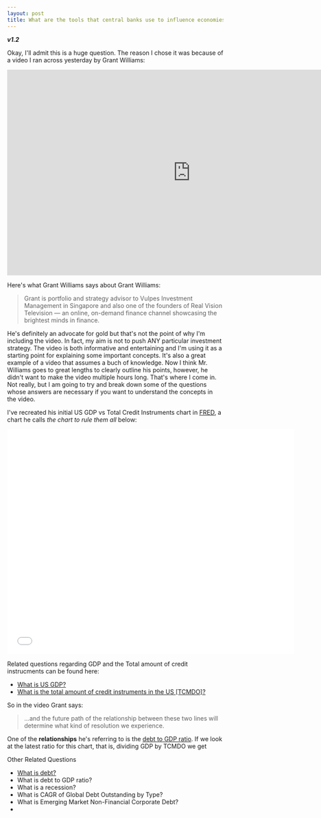 ```yaml
---
layout: post
title: What are the tools that central banks use to influence economies around the world? 
---
```


**_v1.2_**

Okay, I'll admit this is a huge question. The reason I chose it was because of a video I ran across yesterday by Grant Williams:

<iframe width="854" height="480" src="https://www.youtube.com/embed/CLQsT9BPHpg" frameborder="0" allowfullscreen></iframe>

Here's what Grant Williams says about Grant Williams:

> Grant is portfolio and strategy advisor to Vulpes Investment Management in Singapore and also one of the founders of Real Vision Television — an online, on-demand finance channel showcasing the brightest minds in finance.

He's definitely an advocate for gold but that's not the point of why I'm including the video. In fact, my aim is not to push ANY particular investment strategy. The video is both informative and entertaining and I'm using it as a starting point for explaining some important concepts. It's also a great example of a video that assumes a buch of knowledge. Now I think Mr. Williams goes to great lengths to clearly outline his points, however, he didn't want to make the video multiple hours long. That's where I come in. Not really, but I am going to try and break down some of the questions whose answers are necessary if you want to understand the concepts in the video.

I've recreated his initial US GDP vs Total Credit Instruments chart in [FRED](), a chart he calls _the chart to rule them all_ below:

<iframe src="//fred.stlouisfed.org/graph/graph-landing.php?g=6VWx&width=670&height=475" scrolling="no" frameborder="0" style="overflow:hidden; width:670px; height:525px;" allowTransparency="true"></iframe>

Related questions regarding GDP and the Total amount of credit instrucments can be found here: 

- [What is US GDP?](http://hackeconomics.com/What-is-GDP/)
- [What is the total amount of credit instruments in the US [TCMDO]?](http://hackeconomics.com/What-is-US-total-credit-instruments-TCMDO/)

So in the video Grant says:

> ...and the future path of the relationship between these two lines will determine what kind of resolution we experience.

One of the **relationships** he's referring to is the [debt to GDP ratio](http://hackeconomics.com/what-is-a-debt-to-gdp-ratio/). If we look at the latest ratio for this chart, that is, dividing GDP by TCMDO we get 
 

Other Related Questions

- [What is debt?](http://hackeconomics.com/what-is-debt/)
- What is debt to GDP ratio?
- What is a recession?
- What is CAGR of Global Debt Outstanding by Type?
- What is Emerging Market Non-Financial Corporate Debt?
- 
